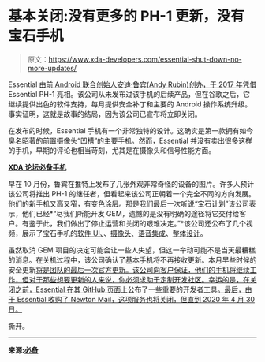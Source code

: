 # 基本关闭:没有更多的 PH-1 更新，没有宝石手机

> 原文：<https://www.xda-developers.com/essential-shut-down-no-more-updates/>

Essential [由前 Android 联合创始人安迪·鲁宾(Andy Rubin)创办，于 2017 年](https://www.xda-developers.com/andy-rubins-essential-phone-is-now-official/)凭借 Essential PH-1 亮相。该公司从未发布过该手机的后续产品，但在谷歌之后，它继续提供出色的软件支持，每月提供安全补丁和主要的 Android 操作系统升级。事实证明，这就是故事的结局，因为该公司已宣布将立即关闭。

在发布的时候，Essential 手机有一个非常独特的设计。这确实是第一款拥有如今臭名昭著的前置摄像头“凹槽”的主要手机。然而，Essential 并没有卖出很多这样的手机，早期的评论也相当苛刻，尤其是在摄像头和信号性能方面。

**[XDA 论坛必备手机](https://forum.xda-developers.com/essential-phone)**

早在 10 月份，鲁宾在推特上发布了几张外观非常奇怪的设备的图片。许多人预计该公司将推出 PH-1 的继任者，但看起来该公司正朝着一个完全不同的方向发展。他们的新手机又高又窄，有变色涂层。那是我们最后一次听说“宝石计划”该公司表示，他们已经*“尽我们所能开发 GEM，遗憾的是没有明确的途径将它交付给客户。有鉴于此，我们做出了停止运营和关闭的艰难决定。”*该公司还公布了几个视频，展示了宝石手机的[软件 UI、](https://videos.ctfassets.net/6nksu8gsclwp/4zxu2ymAj9ITSeN3D8co3O/58e673fee26820c9fe15a4a14a4b9952/1o4GEM-Productivity.mp4)、[摄像头](https://videos.ctfassets.net/6nksu8gsclwp/3XplM8jJ9AVzmYnzynznVo/a8a1a2117b31a83ae260dc589fa0267e/2o4GEM-Camera.mp4)、[语音集成](https://videos.ctfassets.net/6nksu8gsclwp/7kut0mQHcGQP1T90mBhMHr/8f080be34f700e874ef89ae2e8fccef7/3o4GEM-VoiceFinalA.mp4)、[整体设计](https://videos.ctfassets.net/6nksu8gsclwp/5QEVCBwmoEYsRivXwuR7ru/1f8f4a3cf069d85acd5351b36de06268/4o4GEM-Hardware.mp4)。

虽然取消 GEM 项目的决定可能会让一些人失望，但这一举动可能不是当天最糟糕的消息。在关机过程中，该公司确认了基本手机将不再接收更新。本月早些时候的安全更新[将是团队的最后一次官方更新。该公司向客户保证，他们的手机将继续工作，但对于那些想要更新的人来说，你必须求助于定制开发社区。幸运的是，在关闭之前，Essential 在其 GitHub 页面](https://www.xda-developers.com/february-2020-android-security-patches/)上公布了一些重要的开发者工具[。最后，由于 Essential 收购了 Newton Mail，这项服务也将关闭，但直到 2020 年 4 月 30 日。](https://github.com/EssentialOpenSource)

撕开。

* * *

**来源:[必备](https://www.essential.com/blog/essential-update)**